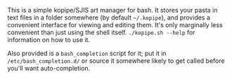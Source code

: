 This is a simple kopipe/SJIS art manager for bash. It stores your pasta in text files in a folder somewhere (by default `~/.kopipe`), and provides a convenient interface for viewing and editing them. It's only marginally less convenient than just using the shell itself. `./kopipe.sh --help` for information on how to use it.

Also provided is a `bash_completion` script for it; put it in `/etc/bash_completion.d/` or source it somewhere likely to get called before you'll want auto-completion.
